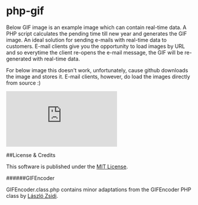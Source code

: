 # php-gif
Below GIF image is an example image which can contain real-time data. A PHP script calculates the pending time till new year and generates the GIF image. An ideal solution for sending e-mails with real-time data to customers. E-mail clients give you the opportunity to load images by URL and so everytime the client re-opens the e-mail message, the GIF will be re-generated with real-time data.

For below image this doesn't work, unfortunately, cause github downloads the image and stores it. E-mail clients, however, do load the images directly from source :)

![Live countdown to new year](http://only-media.nl/gif/gif.php)

##License & Credits

This software is published under the [MIT License](https://en.wikipedia.org/wiki/MIT_License).

######GIFEncoder

GIFEncoder.class.php contains minor adaptations from the GIFEncoder PHP class by [László Zsidi](http://gifs.hu).
